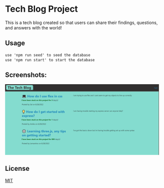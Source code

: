 # Tech Blog Project

This is a tech blog created so that users can share their findings, questions, and answers with the world!

## Usage

```MYSQL
use 'npm run seed' to seed the database
use 'npm run start' to start the database
```
## Screenshots:
![App Screenshot](./assets/Screenshot%202022-06-28%20002544.png)

## License
[MIT](https://choosealicense.com/licenses/mit/)